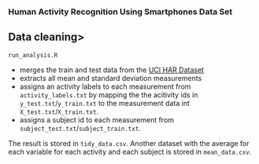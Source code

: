 ### Human Activity Recognition Using Smartphones Data Set 

## Data cleaning>

`run_analysis.R` 
* merges the train and test data from the [UCI HAR Dataset](http://archive.ics.uci.edu/ml/datasets/Human+Activity+Recognition+Using+Smartphones)
* extracts all mean and standard deviation measurements
* assigns an activity labels to each measurement from `activity_labels.txt` by mapping the the acitivity ids in `y_test.txt`/`y_train.txt` to the measurement data int `X_test.txt`/`X_train.txt`.
* assigns a subject id to each measurement from `subject_test.txt`/`subject_train.txt`.

The result is stored in `tidy_data.csv`. Another dataset with the average for
each variable for each activity and each subject is stored in `mean_data.csv`.
